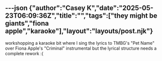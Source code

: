 ---json
{"author":"Casey K","date":"2025-05-23T06:09:36Z","title":"","tags":["they might be giants","fiona apple","karaoke"],"layout":"layouts/post.njk"}
---
workshopping a karaoke bit where I sing the lyrics to TMBG&#x27;s &#x22;Pet Name&#x22; over Fiona Apple&#x27;s &#x22;Criminal&#x22; instrumental but the lyrical structure needs a complete rework :(
